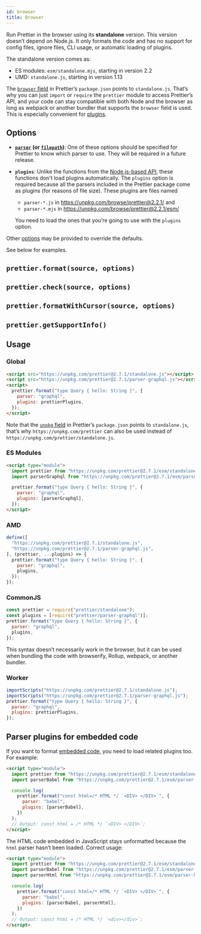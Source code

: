 ```yaml
---
id: browser
title: Browser
---
```


Run Prettier in the browser using its **standalone** version. This version doesn’t depend on Node.js. It only formats the code and has no support for config files, ignore files, CLI usage, or automatic loading of plugins.

The standalone version comes as:

- ES modules: `esm/standalone.mjs`, starting in version 2.2
- UMD: `standalone.js`, starting in version 1.13

The [`browser` field](https://github.com/defunctzombie/package-browser-field-spec) in Prettier’s `package.json` points to `standalone.js`. That’s why you can just `import` or `require` the `prettier` module to access Prettier’s API, and your code can stay compatible with both Node and the browser as long as webpack or another bundler that supports the `browser` field is used. This is especially convenient for [plugins](plugins.md).

## Options

- **[`parser`](options.md#parser) (or [`filepath`](options.md#file-path))**: One of these options should be specified for Prettier to know which parser to use. They will be required in a future release.

- **`plugins`**: Unlike the functions from the [Node.js-based API](api.md#prettierformatsource--options), these functions don't load plugins automatically. The `plugins` option is required because all the parsers included in the Prettier package come as plugins (for reasons of file size). These plugins are files named

  - `parser-*.js` in <https://unpkg.com/browse/prettier@2.2.1/> and
  - `parser-*.mjs` in <https://unpkg.com/browse/prettier@2.2.1/esm/>

  You need to load the ones that you’re going to use with the `plugins` option.

Other [options](options.md) may be provided to override the defaults.

See below for examples.

## `prettier.format(source, options)`

## `prettier.check(source, options)`

## `prettier.formatWithCursor(source, options)`

## `prettier.getSupportInfo()`

## Usage

### Global

```html
<script src="https://unpkg.com/prettier@2.7.1/standalone.js"></script>
<script src="https://unpkg.com/prettier@2.7.1/parser-graphql.js"></script>
<script>
  prettier.format("type Query { hello: String }", {
    parser: "graphql",
    plugins: prettierPlugins,
  });
</script>
```

Note that the [`unpkg` field](https://unpkg.com/#examples) in Prettier’s `package.json` points to `standalone.js`, that’s why `https://unpkg.com/prettier` can also be used instead of `https://unpkg.com/prettier/standalone.js`.

### ES Modules

```html
<script type="module">
  import prettier from "https://unpkg.com/prettier@2.7.1/esm/standalone.mjs";
  import parserGraphql from "https://unpkg.com/prettier@2.7.1/esm/parser-graphql.mjs";

  prettier.format("type Query { hello: String }", {
    parser: "graphql",
    plugins: [parserGraphql],
  });
</script>
```

### AMD

```js
define([
  "https://unpkg.com/prettier@2.7.1/standalone.js",
  "https://unpkg.com/prettier@2.7.1/parser-graphql.js",
], (prettier, ...plugins) => {
  prettier.format("type Query { hello: String }", {
    parser: "graphql",
    plugins,
  });
});
```

### CommonJS

```js
const prettier = require("prettier/standalone");
const plugins = [require("prettier/parser-graphql")];
prettier.format("type Query { hello: String }", {
  parser: "graphql",
  plugins,
});
```

This syntax doesn’t necessarily work in the browser, but it can be used when bundling the code with browserify, Rollup, webpack, or another bundler.

### Worker

```js
importScripts("https://unpkg.com/prettier@2.7.1/standalone.js");
importScripts("https://unpkg.com/prettier@2.7.1/parser-graphql.js");
prettier.format("type Query { hello: String }", {
  parser: "graphql",
  plugins: prettierPlugins,
});
```

## Parser plugins for embedded code

If you want to format [embedded code](options.md#embedded-language-formatting), you need to load related plugins too. For example:

```html
<script type="module">
  import prettier from "https://unpkg.com/prettier@2.7.1/esm/standalone.mjs";
  import parserBabel from "https://unpkg.com/prettier@2.7.1/esm/parser-babel.mjs";

  console.log(
    prettier.format("const html=/* HTML */ `<DIV> </DIV>`", {
      parser: "babel",
      plugins: [parserBabel],
    })
  );
  // Output: const html = /* HTML */ `<DIV> </DIV>`;
</script>
```

The HTML code embedded in JavaScript stays unformatted because the `html` parser hasn’t been loaded. Correct usage:

```html
<script type="module">
  import prettier from "https://unpkg.com/prettier@2.7.1/esm/standalone.mjs";
  import parserBabel from "https://unpkg.com/prettier@2.7.1/esm/parser-babel.mjs";
  import parserHtml from "https://unpkg.com/prettier@2.7.1/esm/parser-html.mjs";

  console.log(
    prettier.format("const html=/* HTML */ `<DIV> </DIV>`", {
      parser: "babel",
      plugins: [parserBabel, parserHtml],
    })
  );
  // Output: const html = /* HTML */ `<div></div>`;
</script>
```
